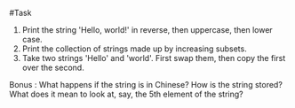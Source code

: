 #Task

1. Print the string 'Hello, world!' in reverse, then uppercase, then lower case.
2. Print the collection of strings made up by increasing subsets.
3. Take two strings 'Hello' and 'world'. First swap them, then copy the first over the second.

Bonus : What happens if the string is in Chinese? How is the string stored? What does it mean to look at, say, the 5th element of the string?
